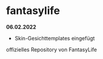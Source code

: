 # fantasylife

**06.02.2022**
- Skin-Gesichttemplates eingefügt

offizielles Repository von FantasyLife
